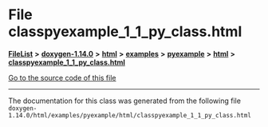 

# File classpyexample\_1\_1\_py\_class.html



[**FileList**](files.md) **>** [**doxygen-1.14.0**](dir_9d5bad020669189c90cda983471be5d0.md) **>** [**html**](dir_05d1fd8a7cdd04f638f8b23196de02e2.md) **>** [**examples**](dir_aa52e73a32d193037813a53dcfe817b6.md) **>** [**pyexample**](dir_a2a8ba002db70f2f1f5a4403c068e8c8.md) **>** [**html**](dir_23da204c45b718d15aebf94ee9a5f5b8.md) **>** [**classpyexample\_1\_1\_py\_class.html**](classpyexample__1__1__py__class_8html.md)

[Go to the source code of this file](classpyexample__1__1__py__class_8html_source.md)





































































------------------------------
The documentation for this class was generated from the following file `doxygen-1.14.0/html/examples/pyexample/html/classpyexample_1_1_py_class.html`


